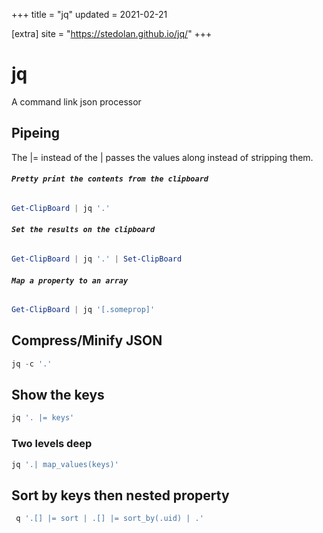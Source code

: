 +++
title = "jq"
updated = 2021-02-21

[extra]
site = "https://stedolan.github.io/jq/"
+++

# jq
A command link json processor

## Pipeing
The |= instead of the | passes the values along instead of stripping them.


###### **`Pretty print the contents from the clipboard`**
```powershell
Get-ClipBoard | jq '.'
```

###### **`Set the results on the clipboard`**
```powershell
Get-ClipBoard | jq '.' | Set-ClipBoard
```

###### **`Map a property to an array`**
```powershell
Get-ClipBoard | jq '[.someprop]'
```

## Compress/Minify JSON
```powershell
jq -c '.'
```

## Show the keys
```powershell
jq '. |= keys'
```

### Two levels deep
```powershell
jq '.| map_values(keys)'
```

## Sort by keys then nested property
```powershell
 q '.[] |= sort | .[] |= sort_by(.uid) | .'
```